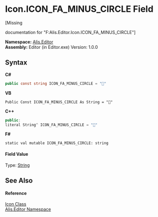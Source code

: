 # Icon.ICON_FA_MINUS_CIRCLE Field
 

\[Missing <summary> documentation for "F:Alis.Editor.Icon.ICON_FA_MINUS_CIRCLE"\]

**Namespace:**&nbsp;<a href="b150ade4-39de-a232-5f06-d3cdc1b2c538">Alis.Editor</a><br />**Assembly:**&nbsp;Editor (in Editor.exe) Version: 1.0.0

## Syntax

**C#**<br />
``` C#
public const string ICON_FA_MINUS_CIRCLE = ""
```

**VB**<br />
``` VB
Public Const ICON_FA_MINUS_CIRCLE As String = ""
```

**C++**<br />
``` C++
public:
literal String^ ICON_FA_MINUS_CIRCLE = ""
```

**F#**<br />
``` F#
static val mutable ICON_FA_MINUS_CIRCLE: string
```


#### Field Value
Type: <a href="https://docs.microsoft.com/dotnet/api/system.string" target="_blank">String</a>

## See Also


#### Reference
<a href="cc0f883c-67f8-f772-c6d7-a60b129f22a7">Icon Class</a><br /><a href="b150ade4-39de-a232-5f06-d3cdc1b2c538">Alis.Editor Namespace</a><br />
